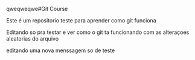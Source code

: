 qweqweqwe#Git Course

Este é um repositorio teste para aprender como git funciona

Editando so pra testar e ver como o git ta funcionando com as alteraçoes aleatorias do arquivo

editando uma nova menssagem so de teste
